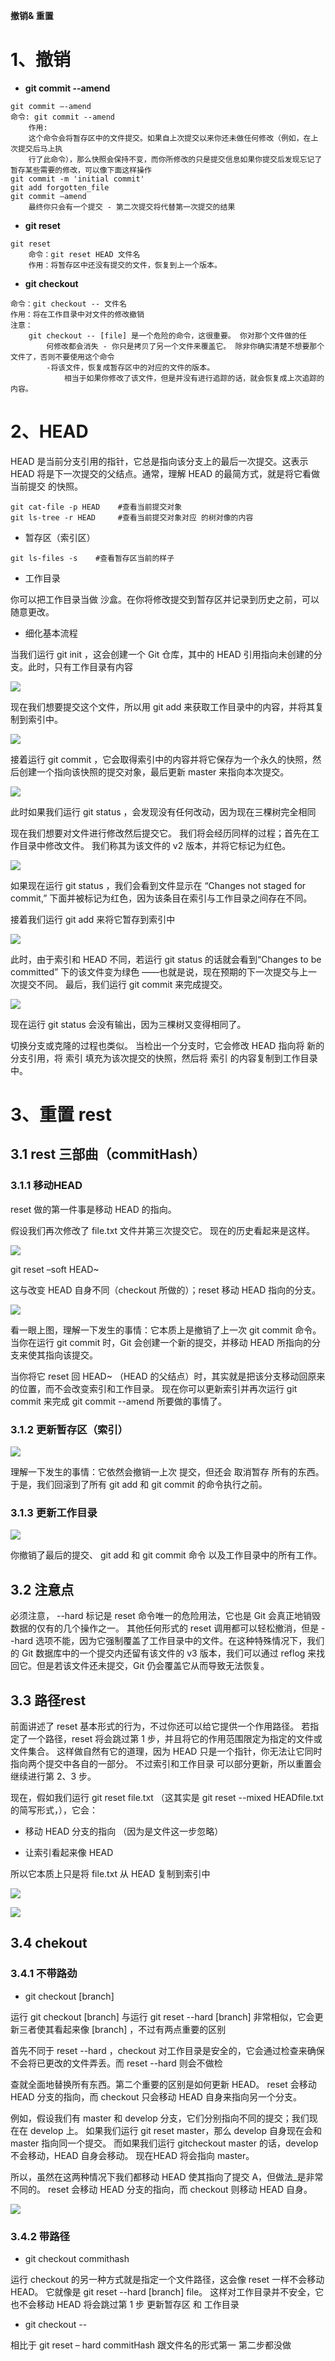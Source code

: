 **撤销& 重置**

#  1、撤销

- **git commit --amend**

```
git commit –-amend
命令: git commit --amend
    作用:
    这个命令会将暂存区中的文件提交。如果自上次提交以来你还未做任何修改（例如，在上次提交后马上执
    行了此命令），那么快照会保持不变，而你所修改的只是提交信息如果你提交后发现忘记了暂存某些需要的修改，可以像下面这样操作
git commit -m 'initial commit'
git add forgotten_file
git commit –amend
    最终你只会有一个提交 - 第二次提交将代替第一次提交的结果
```

-  **git reset**

```
git reset
    命令：git reset HEAD 文件名
    作用：将暂存区中还没有提交的文件，恢复到上一个版本。
```

- **git checkout**

```
命令：git checkout -- 文件名
作用：将在工作目录中对文件的修改撤销
注意：
    git checkout -- [file] 是一个危险的命令，这很重要。 你对那个文件做的任
        何修改都会消失 - 你只是拷贝了另一个文件来覆盖它。 除非你确实清楚不想要那个文件了，否则不要使用这个命令
        -将该文件，恢复成暂存区中的对应的文件的版本。
            相当于如果你修改了该文件，但是并没有进行追踪的话，就会恢复成上次追踪的内容。
```

# 2、HEAD

HEAD 是当前分支引用的指针，它总是指向该分支上的最后一次提交。这表示 HEAD 将是下一次提交的父结点。通常，理解 HEAD 的最简方式，就是将它看做 当前提交 的快照。

```
git cat-file -p HEAD    #查看当前提交对象
git ls-tree -r HEAD     #查看当前提交对象对应 的树对像的内容
```

-  暂存区（索引区）

```
git ls-files -s    #查看暂存区当前的样子
```

- 工作目录

你可以把工作目录当做 沙盒。在你将修改提交到暂存区并记录到历史之前，可以随意更改。

- 细化基本流程

当我们运行 git init ，这会创建一个 Git 仓库，其中的 HEAD 引用指向未创建的分支。此时，只有工作目录有内容

![](images/WEBRESOURCEbb0b642b55cf49296ffcd04c6fba2e3a截图.png)

现在我们想要提交这个文件，所以用 git add 来获取工作目录中的内容，并将其复制到索引中。

![](images/WEBRESOURCEd208ea5dd689e8c1e426724c384f3706截图.png)

接着运行 git commit ，它会取得索引中的内容并将它保存为一个永久的快照，然后创建一个指向该快照的提交对象，最后更新 master 来指向本次提交。

![](images/WEBRESOURCE9db4eea3d24056078d394a0f1ec4bfba截图.png)

此时如果我们运行 git status ，会发现没有任何改动，因为现在三棵树完全相同

现在我们想要对文件进行修改然后提交它。 我们将会经历同样的过程；首先在工作目录中修改文件。 我们称其为该文件的 v2 版本，并将它标记为红色。

![](images/WEBRESOURCEcdfbbd30ba4610dbb17483a874a95e2b截图.png)

如果现在运行 git status ，我们会看到文件显示在 “Changes not staged for commit,” 下面并被标记为红色，因为该条目在索引与工作目录之间存在不同。

接着我们运行 git add 来将它暂存到索引中

![](images/WEBRESOURCEae2c79d6f0b7588d09f8f684ec34af8f截图.png)

此时，由于索引和 HEAD 不同，若运行 git status 的话就会看到“Changes to be committed” 下的该文件变为绿色 ——也就是说，现在预期的下一次提交与上一次提交不同。 最后，我们运行 git commit 来完成提交。

![](images/WEBRESOURCE5d8affc3a9eb4e3252da5b17f281afd7截图.png)

现在运行 git status 会没有输出，因为三棵树又变得相同了。

切换分支或克隆的过程也类似。 当检出一个分支时，它会修改 HEAD 指向将 新的分支引用，将 索引 填充为该次提交的快照，然后将 索引 的内容复制到工作目录 中。

# 3、重置 rest

## 3.1 rest 三部曲（commitHash）

### 3.1.1 移动HEAD

reset 做的第一件事是移动 HEAD 的指向。

假设我们再次修改了 file.txt 文件并第三次提交它。 现在的历史看起来是这样。

![](images/WEBRESOURCE897fc0238021a1c84a32d15f8ad2cb85截图.png)

git reset –soft HEAD~

这与改变 HEAD 自身不同（checkout 所做的）；reset 移动 HEAD 指向的分支。

![](images/WEBRESOURCE5f88f0e335333b877eb7206000b12f19截图.png)

看一眼上图，理解一下发生的事情：它本质上是撤销了上一次 git commit 命令。 当你在运行 git commit 时，Git 会创建一个新的提交，并移动 HEAD 所指向的分支来使其指向该提交。

当你将它 reset 回 HEAD~ （HEAD 的父结点）时，其实就是把该分支移动回原来的位置，而不会改变索引和工作目录。 现在你可以更新索引并再次运行 git commit 来完成 git commit --amend 所要做的事情了。

### 3.1.2 更新暂存区（索引）

![](images/WEBRESOURCE5b543d51d72bfac79b5a3c9d3485c271截图.png)

理解一下发生的事情：它依然会撤销一上次 提交，但还会 取消暂存 所有的东西。 于是，我们回滚到了所有 git add 和 git commit 的命令执行之前。

### 3.1.3 更新工作目录

![](images/WEBRESOURCEc5cc8d31b051b24e88856d133b12e1ce截图.png)

你撤销了最后的提交、 git add 和 git commit 命令 以及工作目录中的所有工作。

## 3.2 注意点

必须注意， --hard 标记是 reset 命令唯一的危险用法，它也是 Git 会真正地销毁数据的仅有的几个操作之一。 其他任何形式的 reset 调用都可以轻松撤消，但是 --hard 选项不能，因为它强制覆盖了工作目录中的文件。在这种特殊情况下，我们的 Git 数据库中的一个提交内还留有该文件的 v3 版本，我们可以通过 reflog 来找回它。但是若该文件还未提交，Git 仍会覆盖它从而导致无法恢复。

## 3.3 路径rest

前面讲述了 reset 基本形式的行为，不过你还可以给它提供一个作用路径。 若指定了一个路径，reset 将会跳过第 1 步，并且将它的作用范围限定为指定的文件或文件集合。 这样做自然有它的道理，因为 HEAD 只是一个指针，你无法让它同时指向两个提交中各自的一部分。 不过索引和工作目录 可以部分更新，所以重置会继续进行第 2、3 步。

现在，假如我们运行 git reset file.txt （这其实是 git reset --mixed HEADfile.txt 的简写形式，），它会：

- 移动 HEAD 分支的指向 （因为是文件这一步忽略）

- 让索引看起来像 HEAD

所以它本质上只是将 file.txt 从 HEAD 复制到索引中

![](images/WEBRESOURCE47d36e71e11c939babbaad9e09cb1c07截图.png)

![](images/WEBRESOURCE01bf7e748169375af6763715be4f6dd4截图.png)

## 3.4 chekout

### 3.4.1 不带路劲

- git checkout [branch]

运行 git checkout [branch] 与运行 git reset --hard [branch] 非常相似，它会更新三者使其看起来像 [branch] ，不过有两点重要的区别

首先不同于 reset --hard ，checkout 对工作目录是安全的，它会通过检查来确保不会将已更改的文件弄丢。而 reset --hard 则会不做检

查就全面地替换所有东西。第二个重要的区别是如何更新 HEAD。 reset 会移动 HEAD 分支的指向，而 checkout 只会移动 HEAD 自身来指向另一个分支。

例如，假设我们有 master 和 develop 分支，它们分别指向不同的提交；我们现在在 develop 上。 如果我们运行 git reset master，那么 develop 自身现在会和 master 指向同一个提交。 而如果我们运行 gitcheckout master 的话，develop 不会移动，HEAD 自身会移动。 现在HEAD 将会指向 master。

所以，虽然在这两种情况下我们都移动 HEAD 使其指向了提交 A，但做法_是非常不同的。 reset 会移动 HEAD 分支的指向，而 checkout 则移动 HEAD 自身。

![](images/WEBRESOURCE5b21ae91593f40d8087d734424387830截图.png)

### 3.4.2 带路径

- git checkout commithash <file>

运行 checkout 的另一种方式就是指定一个文件路径，这会像 reset 一样不会移动 HEAD。 它就像是 git reset --hard [branch] file。 这样对工作目录并不安全，它也不会移动 HEAD 将会跳过第 1 步 更新暂存区 和 工作目录

- git checkout -- <file>

 相比于 git reset – hard commitHash 跟文件名的形式第一 第二步都没做